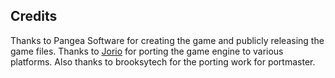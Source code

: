 ## Credits

Thanks to Pangea Software for creating the game and publicly releasing the game files. Thanks to [Jorio](https://github.com/jorio/ottomatic) for porting the game engine to various platforms.  Also thanks to brooksytech for the porting work for portmaster.

